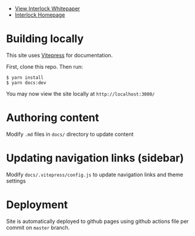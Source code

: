 - [View Interlock Whitepaper](https://docs.interlock.network/token/whitepaper.html)
- [Interlock Homepage](https://interlock.network)

# Building locally

This site uses [Vitepress](https://vitepress.vuejs.org/) for documentation.

First, clone this repo. Then run:
```
$ yarn install
$ yarn docs:dev
```

You may now view the site locally at `http://localhost:3000/`

# Authoring content

Modify `.md` files in `docs/` directory to update content

# Updating navigation links (sidebar)

Modify `docs/.vitepress/config.js` to update navigation links and theme settings

# Deployment

Site is automatically deployed to github pages using github actions file per commit on `master` branch.
